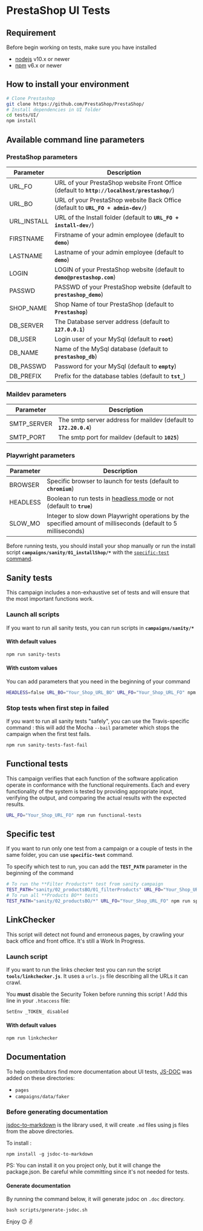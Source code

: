 # PrestaShop UI Tests

## Requirement

Before begin working on tests, make sure you have installed 

* [nodejs](https://nodejs.org/) v10.x or newer
* [npm](https://www.npmjs.com/) v6.x or newer

## How to install your environment

```bash
# Clone Prestashop
git clone https://github.com/PrestaShop/PrestaShop/
# Install dependencies in UI folder
cd tests/UI/
npm install
```

## Available command line parameters

### PrestaShop parameters

| Parameter           | Description      |
|---------------------|----------------- |
| URL_FO              | URL of your PrestaShop website Front Office (default to **`http://localhost/prestashop/`**) |
| URL_BO              | URL of your PrestaShop website Back Office (default to **`URL_FO + admin-dev/`**) |
| URL_INSTALL         | URL of the Install folder (default to **`URL_FO + install-dev/`**) |
| FIRSTNAME           | Firstname of your admin employee (default to **`demo`**) |
| LASTNAME            | Lastname of your admin employee (default to **`demo`**) |
| LOGIN               | LOGIN of your PrestaShop website (default to **`demo@prestashop.com`**) |
| PASSWD              | PASSWD of your PrestaShop website (default to **`prestashop_demo`**) |
| SHOP_NAME            | Shop Name of tour PrestaShop (default to **`Prestashop`**) |
| DB_SERVER           | The Database server address (default to **`127.0.0.1`**) |
| DB_USER             | Login user of your MySql (default to **`root`**) |
| DB_NAME             | Name of the MySql database (default to **`prestashop_db`**) |
| DB_PASSWD           | Password for your MySql (default to **`empty`**) |
| DB_PREFIX           | Prefix for the database tables (default to **`tst_`**) |

### Maildev parameters

| Parameter           | Description                                          |
|---------------------|----------------------------------------------------- |
| SMTP_SERVER             | The smtp server address for maildev (default to **`172.20.0.4`**)|
| SMTP_PORT            | The smtp port for maildev (default to **`1025`**)|

### Playwright parameters

| Parameter           | Description                                          |
|---------------------|----------------------------------------------------- |
| BROWSER             | Specific browser to launch for tests (default to **`chromium`**) |
| HEADLESS            | Boolean to run tests in [headless mode](https://en.wikipedia.org/wiki/Headless_software) or not (default to **`true`**) |
| SLOW_MO             | Integer to slow down Playwright operations by the specified amount of milliseconds (default to 5 milliseconds) |

Before running tests, you should install your shop manually or run the install script **`campaigns/sanity/01_installShop/*`** with the [`specific-test` command](README.md#specific-test).

## Sanity tests 

This campaign includes a non-exhaustive set of tests and will ensure that the most important functions work.

### Launch all scripts
If you want to run all sanity tests, you can run scripts in **`campaigns/sanity/*`**

#### With default values

```bash
npm run sanity-tests
```

#### With custom values
You can add parameters that you need in the beginning of your command 
```bash
HEADLESS=false URL_BO="Your_Shop_URL_BO" URL_FO="Your_Shop_URL_FO" npm run sanity-tests
```

### Stop tests when first step in failed
If you want to run all sanity tests "safely", you can use the Travis-specific command : this will add the Mocha `--bail` parameter which stops the campaign when the first test fails.

```bash
npm run sanity-tests-fast-fail
```

## Functional tests 
This campaign verifies that each function of the software application operate in conformance with the functional requirements. 
Each and every functionality of the system is tested by providing appropriate input, verifying the output, and comparing the actual results with the expected results.

```bash
URL_FO="Your_Shop_URL_FO" npm run functional-tests
```

## Specific test 
If you want to run only one test from a campaign or a couple of tests in the same folder, you can use **`specific-test`** command.

To specify which test to run, you can add the **`TEST_PATH`** parameter in the beginning of the command

```bash
# To run the **Filter Products** test from sanity campaign
TEST_PATH="sanity/02_productsBO/01_filterProducts" URL_FO="Your_Shop_URL_FO" npm run specific-test
# To run all **Products BO** tests 
TEST_PATH="sanity/02_productsBO/*" URL_FO="Your_Shop_URL_FO" npm run specific-test
```


## LinkChecker
This script will detect not found and erroneous pages, by crawling your back office and front office. It's still a Work In Progress.


### Launch script
If you want to run the links checker test you can run the script **`tools/linkchecker.js`**.
It uses a `urls.js` file describing all the URLs it can crawl.

You **must** disable the Security Token before running this script ! Add this line in your `.htaccess` file:

```bash
SetEnv _TOKEN_ disabled
``` 

#### With default values

```bash
npm run linkchecker
```

## Documentation

To help contributors find more documentation about UI tests, [JS-DOC](https://jsdoc.app/) was added on these directories:

- `pages`
- `campaigns/data/faker`

### Before generating documentation

[jsdoc-to-markdown](https://github.com/jsdoc2md/jsdoc-to-markdown) is the library used, it will create `.md` files using js files from the above directories.

To install :
```shell
npm install -g jsdoc-to-markdown
```

PS: You can install it on you project only, but it will change the package.json. Be careful while committing since it's not needed for tests.

#### Generate documentation

By running the command below, it will generate jsdoc on `.doc` directory.

```shell
bash scripts/generate-jsdoc.sh
```

Enjoy :wink: :v:
